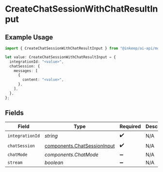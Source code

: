 # CreateChatSessionWithChatResultInput

## Example Usage

```typescript
import { CreateChatSessionWithChatResultInput } from "@inkeep/ai-api/models/components";

let value: CreateChatSessionWithChatResultInput = {
  integrationId: "<value>",
  chatSession: {
    messages: [
      {
        content: "<value>",
      },
    ],
  },
};
```

## Fields

| Field                                                                      | Type                                                                       | Required                                                                   | Description                                                                |
| -------------------------------------------------------------------------- | -------------------------------------------------------------------------- | -------------------------------------------------------------------------- | -------------------------------------------------------------------------- |
| `integrationId`                                                            | *string*                                                                   | :heavy_check_mark:                                                         | N/A                                                                        |
| `chatSession`                                                              | [components.ChatSessionInput](../../models/components/chatsessioninput.md) | :heavy_check_mark:                                                         | N/A                                                                        |
| `chatMode`                                                                 | *components.ChatMode*                                                      | :heavy_minus_sign:                                                         | N/A                                                                        |
| `stream`                                                                   | *boolean*                                                                  | :heavy_minus_sign:                                                         | N/A                                                                        |